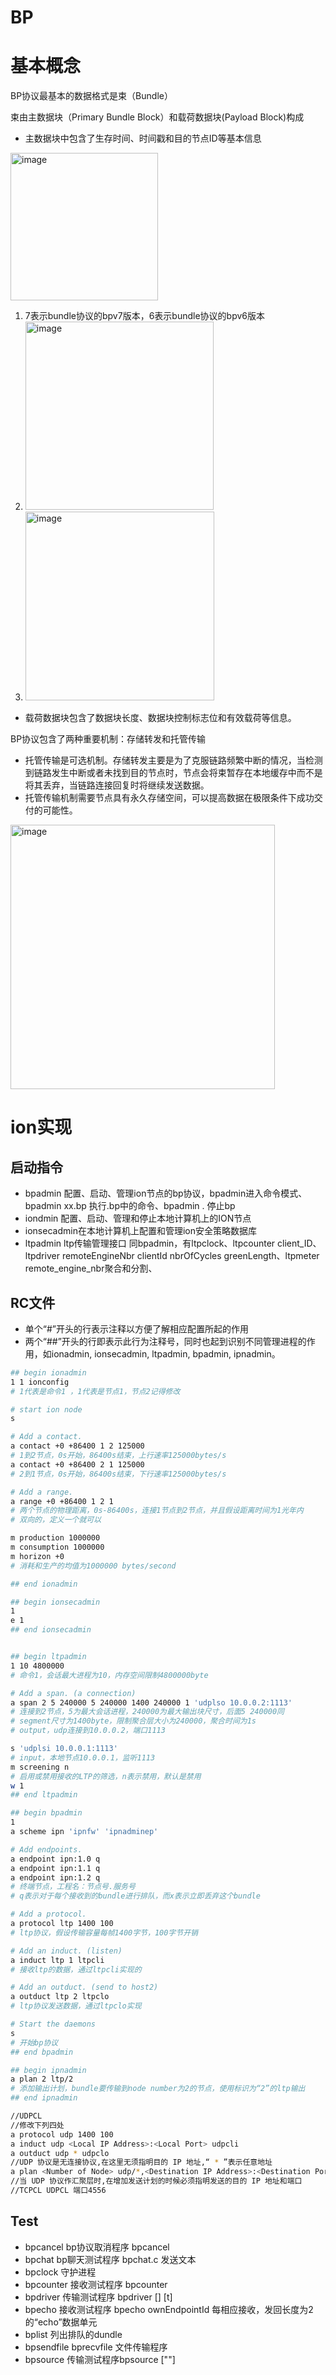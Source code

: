# BP

# 基本概念

BP协议最基本的数据格式是束（Bundle）

束由主数据块（Primary Bundle Block）和载荷数据块(Payload Block)构成

- 主数据块中包含了生存时间、时间戳和目的节点ID等基本信息

<img width="236" alt="image" src="https://user-images.githubusercontent.com/98028423/235211385-25730417-64ac-4792-a1e9-f4f37ed0ee67.png">

1. 7表示bundle协议的bpv7版本，6表示bundle协议的bpv6版本
2. <img width="301" alt="image" src="https://user-images.githubusercontent.com/98028423/235211442-a8f42f77-5f23-4830-965d-4e81f1a07caf.png">
3. <img width="302" alt="image" src="https://user-images.githubusercontent.com/98028423/235211479-d902bd4f-90b6-4541-9d1e-fa9d0c6bc866.png">

- 载荷数据块包含了数据块长度、数据块控制标志位和有效载荷等信息。

BP协议包含了两种重要机制：存储转发和托管传输

- 托管传输是可选机制。存储转发主要是为了克服链路频繁中断的情况，当检测到链路发生中断或者未找到目的节点时，节点会将束暂存在本地缓存中而不是将其丢弃，当链路连接回复时将继续发送数据。
- 托管传输机制需要节点具有永久存储空间，可以提高数据在极限条件下成功交付的可能性。

<img width="423" alt="image" src="https://user-images.githubusercontent.com/98028423/235211534-e14f88fe-6534-4b19-9585-aa1b7826571b.png">



# ion实现

## 启动指令

- bpadmin 配置、启动、管理ion节点的bp协议，bpadmin进入命令模式、bpadmin xx.bp 执行.bp中的命令、bpadmin . 停止bp
- iondmin 配置、启动、管理和停止本地计算机上的ION节点
- ionsecadmin在本地计算机上配置和管理ion安全策略数据库
- ltpadmin ltp传输管理接口 同bpadmin，有ltpclock、ltpcounter client_ID、ltpdriver remoteEngineNbr clientId nbrOfCycles greenLength、ltpmeter remote_engine_nbr聚合和分割、

## RC文件

- 单个“#”开头的行表示注释以方便了解相应配置所起的作用
- 两个“##”开头的行即表示此行为注释号，同时也起到识别不同管理进程的作用，如ionadmin, ionsecadmin, ltpadmin, bpadmin, ipnadmin。

```bash
## begin ionadmin 
1 1 ionconfig
# 1代表是命令1 ，1代表是节点1，节点2记得修改

# start ion node
s

# Add a contact.
a contact +0 +86400 1 2 125000
# 1到2节点，0s开始，86400s结束，上行速率125000bytes/s
a contact +0 +86400 2 1 125000
# 2到1节点，0s开始，86400s结束，下行速率125000bytes/s

# Add a range.
a range +0 +86400 1 2 1
# 两个节点的物理距离，0s-86400s，连接1节点到2节点，并且假设距离时间为1光年内
# 双向的，定义一个就可以

m production 1000000
m consumption 1000000
m horizon +0 
# 消耗和生产的均值为1000000 bytes/second

## end ionadmin 

## begin ionsecadmin
1  
e 1  
## end ionsecadmin 


## begin ltpadmin 
1 10 4800000
# 命令1，会话最大进程为10，内存空间限制4800000byte

# Add a span. (a connection) 
a span 2 5 240000 5 240000 1400 240000 1 'udplso 10.0.0.2:1113' 
# 连接到2节点，5为最大会话进程，240000为最大输出块尺寸，后面5 240000同
# segment尺寸为1400byte，限制聚合层大小为240000，聚合时间为1s
# output，udp连接到10.0.0.2，端口1113

s 'udplsi 10.0.0.1:1113'
# input，本地节点10.0.0.1，监听1113
m screening n  
# 启用或禁用接收的LTP的筛选，n表示禁用，默认是禁用
w 1  
## end ltpadmin 

## begin bpadmin 
1 
a scheme ipn 'ipnfw' 'ipnadminep'

# Add endpoints.
a endpoint ipn:1.0 q
a endpoint ipn:1.1 q
a endpoint ipn:1.2 q
# 终端节点，工程名：节点号.服务号
# q表示对于每个接收到的bundle进行排队，而x表示立即丢弃这个bundle

# Add a protocol.
a protocol ltp 1400 100
# ltp协议，假设传输容量每帧1400字节，100字节开销

# Add an induct. (listen)
a induct ltp 1 ltpcli
# 接收ltp的数据，通过ltpcli实现的

# Add an outduct. (send to host2)
a outduct ltp 2 ltpclo
# ltp协议发送数据，通过ltpclo实现

# Start the daemons
s
# 开始bp协议
## end bpadmin 

## begin ipnadmin 
a plan 2 ltp/2
# 添加输出计划，bundle要传输到node number为2的节点，使用标识为“2”的ltp输出
## end ipnadmin

//UDPCL
//修改下列四处
a protocol udp 1400 100
a induct udp <Local IP Address>:<Local Port> udpcli
a outduct udp * udpclo
//UDP 协议是无连接协议,在这里无须指明目的 IP 地址,“ * ”表示任意地址
a plan <Number of Node> udp/*,<Destination IP Address>:<Destination Port>
//当 UDP 协议作汇聚层时,在增加发送计划的时候必须指明发送的目的 IP 地址和端口
//TCPCL UDPCL 端口4556
```

## Test

- bpcancel bp协议取消程序   bpcancel <source EID> <creation seconds> <creation count> <fragment offset> <fragment length>
- bpchat bp聊天测试程序 bpchat.c <source EID> <dest EID>发送文本
- bpclock 守护进程
- bpcounter 接收测试程序 bpcounter <own endpoint ID>
- bpdriver 传输测试程序 bpdriver <number of cycles> <own endpoint ID> <destination endpoint ID> [<payload size>] [t<Bundle TTL>]
- bpecho 接收测试程序 bpecho ownEndpointId 每相应接收，发回长度为2的“echo”数据单元
- bplist 列出排队的dundle
- bpsendfile bprecvfile 文件传输程序
- bpsource 传输测试程序bpsource<destination endpoint ID> ["<text>"]
